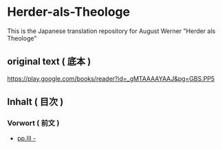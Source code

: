 # Herder-als-Theologe
This is the Japanese translation repository for August Werner "Herder als Theologe"

## original text ( 底本 )
https://play.google.com/books/reader?id=_gMTAAAAYAAJ&pg=GBS.PP5

## Inhalt ( 目次 )
### Vorwort ( 前文 ) 
* [pp.III -](https://hi-noguchi.github.io/Herder-als-Theologe/chapters/0/Vorwort.html)
